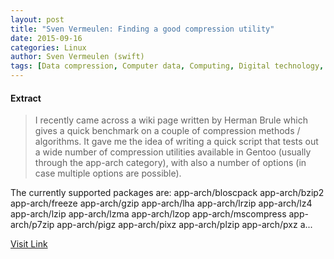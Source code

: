```yaml
---
layout: post
title: "Sven Vermeulen: Finding a good compression utility"
date: 2015-09-16
categories: Linux
author: Sven Vermeulen (swift)
tags: [Data compression, Computer data, Computing, Digital technology, Computer programming, Data, Areas of computer science, Coding theory, Computer files]
---
```





#### Extract
>I recently came across a wiki page
written by Herman Brule
which gives a quick benchmark on a couple of compression methods / algorithms.
It gave me the idea of writing a quick script that tests out a wide number of
compression utilities available in Gentoo (usually through the app-arch
category), with also a number of options (in case multiple options are
possible).


The currently supported packages are:
app-arch/bloscpack      app-arch/bzip2          app-arch/freeze
app-arch/gzip           app-arch/lha            app-arch/lrzip
app-arch/lz4            app-arch/lzip           app-arch/lzma
app-arch/lzop           app-arch/mscompress     app-arch/p7zip
app-arch/pigz           app-arch/pixz           app-arch/plzip
app-arch/pxz            a...



[Visit Link](http://blog.siphos.be/2015/08/finding-a-good-compression-utility/)


